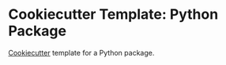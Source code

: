 # Cookiecutter Template: Python Package
[Cookiecutter][cookiecutter] template for a Python package.

[cookiecutter]: https://github.com/audreyr/cookiecutter
